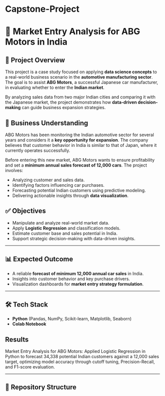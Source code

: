 # Capstone-Project

# 🚗 Market Entry Analysis for ABG Motors in India  

## 📌 Project Overview  
This project is a case study focused on applying **data science concepts** to a real-world business scenario in the **automotive manufacturing sector**. The goal is to assist **ABG Motors**, a successful Japanese car manufacturer, in evaluating whether to enter the **Indian market**.  

By analyzing sales data from two major Indian cities and comparing it with the Japanese market, the project demonstrates how **data-driven decision-making** can guide business expansion strategies.  



## 🎯 Business Understanding  
ABG Motors has been monitoring the Indian automotive sector for several years and considers it a **key opportunity for expansion**. The company believes that customer behavior in India is similar to that of Japan, where it currently operates successfully.  

Before entering this new market, ABG Motors wants to ensure profitability and set a **minimum annual sales forecast of 12,000 cars**. The project involves:  

- Analyzing customer and sales data.  
- Identifying factors influencing car purchases.  
- Forecasting potential Indian customers using predictive modeling.  
- Delivering actionable insights through **data visualization**.  



## ✅ Objectives  
- Manipulate and analyze real-world market data.  
- Apply **Logistic Regression** and classification models.  
- Estimate customer base and sales potential in India.  
- Support strategic decision-making with data-driven insights.  

---

## 📊 Expected Outcome  
- A reliable **forecast of minimum 12,000 annual car sales** in India.  
- Insights into customer behavior and key purchase drivers.  
- Visualization dashboards for **market entry strategy formulation**.  

---

## 🛠️ Tech Stack  
- **Python** (Pandas, NumPy, Scikit-learn, Matplotlib, Seaborn)  
- **Colab Notebook**
## Results
  Market Entry Analysis for ABG Motors: Applied Logistic Regression in Python to forecast 34,338 potential Indian customers against a 12,000 sales target, optimizing model accuracy through cutoff tuning, Precision-Recall, and F1-score evaluation.

---

## 📂 Repository Structure  
